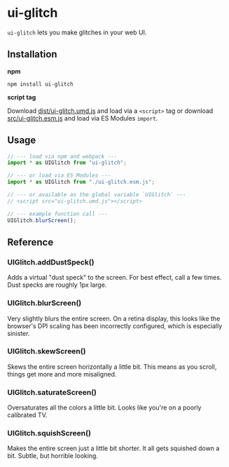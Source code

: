 # ui-glitch

`ui-glitch` lets you make glitches in your web UI.

## Installation

**npm**

```
npm install ui-glitch
```

**script tag**

Download [dist/ui-glitch.umd.js](https://unpkg.com/ui-glitch/dist/ui-glitch.umd.js) and load via a `<script>` tag or download [src/ui-glitch.esm.js](https://github.com/wavebeem/ui-glitch/blob/master/src/ui-glitch.esm.js) and load via ES Modules `import`.

## Usage

```js
// --- load via npm and webpack ---
import * as UIGlitch from "ui-glitch";

// --- or load via ES Modules ---
import * as UIGlitch from "./ui-glitch.esm.js";

// --- or available as the global variable `UIGlitch` ---
// <script src="ui-glitch.umd.js"></script>

// --- example function call ---
UIGlitch.blurScreen();
```

## Reference

### UIGlitch.addDustSpeck()

Adds a virtual "dust speck" to the screen. For best effect, call a few times. Dust specks are roughly 1px large.

### UIGlitch.blurScreen()

Very slightly blurs the entire screen. On a retina display, this looks like the browser's DPI scaling has been incorrectly configured, which is especially sinister.

### UIGlitch.skewScreen()

Skews the entire screen horizontally a little bit. This means as you scroll, things get more and more misaligned.

### UIGlitch.saturateScreen()

Oversaturates all the colors a little bit. Looks like you're on a poorly calibrated TV.

### UIGlitch.squishScreen()

Makes the entire screen just a little bit shorter. It all gets squished down a bit. Subtle, but horrible looking.

